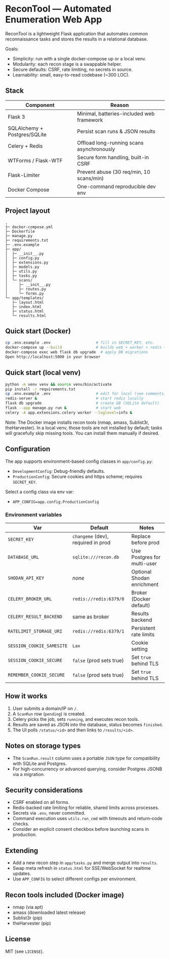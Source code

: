 # ReconTool — Automated Enumeration Web App

ReconTool is a lightweight Flask application that automates common reconnaissance tasks and stores the results in a relational database.

Goals:
- Simplicity: run with a single docker-compose up or a local venv.
- Modularity: each recon stage is a swappable helper.
- Secure defaults: CSRF, rate limiting, no secrets in source.
- Learnability: small, easy-to-read codebase (~300 LOC).

## Stack

| Component | Reason |
|-----------|--------|
| Flask 3 | Minimal, batteries-included web framework |
| SQLAlchemy + Postgres/SQLite | Persist scan runs & JSON results |
| Celery + Redis | Offload long-running scans asynchronously |
| WTForms / Flask-WTF | Secure form handling, built-in CSRF |
| Flask-Limiter | Prevent abuse (30 req/min, 10 scans/min) |
| Docker Compose | One-command reproducible dev env |

## Project layout
```text
.
├─ docker-compose.yml
├─ Dockerfile
├─ manage.py
├─ requirements.txt
├─ .env.example
├─ app/
│  ├─ __init__.py
│  ├─ config.py
│  ├─ extensions.py
│  ├─ models.py
│  ├─ utils.py
│  ├─ tasks.py
│  └─ scans/
│     ├─ __init__.py
│     ├─ routes.py
│     └─ forms.py
└─ app/templates/
   ├─ layout.html
   ├─ index.html
   ├─ status.html
   └─ results.html
```

## Quick start (Docker)

```bash
cp .env.example .env                    # fill in SECRET_KEY, etc.
docker-compose up --build               # builds web + worker + redis + db
docker-compose exec web flask db upgrade  # apply DB migrations
Open http://localhost:5000 in your browser
```

## Quick start (local venv)

```bash
python -m venv venv && source venv/bin/activate
pip install -r requirements.txt
cp .env.example .env                    # edit for local (see comments)
redis-server &                          # start redis locally
flask db upgrade                        # create DB (SQLite default)
flask --app manage.py run &             # start web
celery -A app.extensions.celery worker --loglevel=info &
```

Note: The Docker image installs recon tools (nmap, amass, Sublist3r, theHarvester). In a local venv, those tools are not installed by default; tasks will gracefully skip missing tools. You can install them manually if desired.

## Configuration

The app supports environment-based config classes in `app/config.py`:
- `DevelopmentConfig`: Debug-friendly defaults.
- `ProductionConfig`: Secure cookies and https scheme; requires `SECRET_KEY`.

Select a config class via env var:
- `APP_CONFIG=app.config.ProductionConfig`

### Environment variables

| Var | Default | Notes |
|-----|---------|-------|
| `SECRET_KEY` | `changeme` (dev), required in prod | Replace before prod |
| `DATABASE_URL` | `sqlite:///recon.db` | Use Postgres for multi-user |
| `SHODAN_API_KEY` | _none_ | Optional Shodan enrichment |
| `CELERY_BROKER_URL` | `redis://redis:6379/0` | Broker (Docker default) |
| `CELERY_RESULT_BACKEND` | same as broker | Results backend |
| `RATELIMIT_STORAGE_URI` | `redis://redis:6379/1` | Persistent rate limits |
| `SESSION_COOKIE_SAMESITE` | `Lax` | Cookie setting |
| `SESSION_COOKIE_SECURE` | `false` (prod sets true) | Set `true` behind TLS |
| `REMEMBER_COOKIE_SECURE` | `false` (prod sets true) | Set `true` behind TLS |

## How it works

1. User submits a domain/IP on `/`.
2. A `ScanRun` row (`pending`) is created.
3. Celery picks the job, sets `running`, and executes recon tools.
4. Results are saved as JSON into the database, status becomes `finished`.
5. The UI polls `/status/<id>` and then links to `/results/<id>`.

## Notes on storage types

- The `ScanRun.result` column uses a portable `JSON` type for compatibility with SQLite and Postgres.
- For high-concurrency or advanced querying, consider Postgres JSONB via a migration.

## Security considerations

- CSRF enabled on all forms.
- Redis-backed rate limiting for reliable, shared limits across processes.
- Secrets via `.env`, never committed.
- Command execution uses `utils.run_cmd` with timeouts and return-code checks.
- Consider an explicit consent checkbox before launching scans in production.

## Extending

- Add a new recon step in `app/tasks.py` and merge output into `results`.
- Swap meta refresh in `status.html` for SSE/WebSocket for realtime updates.
- Use `APP_CONFIG` to select different configs per environment.

## Recon tools included (Docker image)

- nmap (via apt)
- amass (downloaded latest release)
- Sublist3r (pip)
- theHarvester (pip)

## License

MIT (see `LICENSE`).
